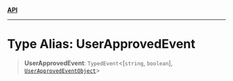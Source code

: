 [**API**](../../../README.md)

***

# Type Alias: UserApprovedEvent

> **UserApprovedEvent**: `TypedEvent`\<\[`string`, `boolean`\], [`UserApprovedEventObject`](../interfaces/UserApprovedEventObject.md)\>
